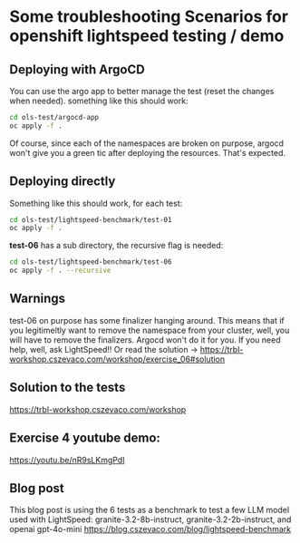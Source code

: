 # Some troubleshooting Scenarios for openshift lightspeed testing / demo


## Deploying with ArgoCD
You can use the argo app to better manage the test (reset the changes when needed).
something like this should work:
```bash
cd ols-test/argocd-app
oc apply -f .
```

Of course, since each of the namespaces are broken on purpose, argocd won't give you a green tic after deploying the resources. That's expected.

## Deploying directly
Something like this should work, for each test:
```bash
cd ols-test/lightspeed-benchmark/test-01
oc apply -f .
```
**test-06** has a sub directory, the recursive flag is needed:
```bash
cd ols-test/lightspeed-benchmark/test-06
oc apply -f . --recursive
```

## Warnings
test-06 on purpose has some finalizer hanging around. This means that if you legitimeltly want to remove the namespace from your cluster, well, you will have to remove the finalizers. Argocd won't do it for you. If you need help, well, ask LightSpeed!! Or read the solution -> https://trbl-workshop.cszevaco.com/workshop/exercise_06#solution

## Solution to the tests

https://trbl-workshop.cszevaco.com/workshop

## Exercise 4 youtube demo:

https://youtu.be/nR9sLKmgPdI

## Blog post
This blog post is using the 6 tests as a benchmark to test a few LLM model used with LightSpeed: granite-3.2-8b-instruct, granite-3.2-2b-instruct, and openai gpt-4o-mini
https://blog.cszevaco.com/blog/lightspeed-benchmark
